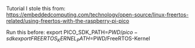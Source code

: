 Tutorial I stole this from:
https://embeddedcomputing.com/technology/open-source/linux-freertos-related/using-freertos-with-the-raspberry-pi-pico

Run this before:
export PICO_SDK_PATH=$PWD/pico-sdk
export FREERTOS_KERNEL_PATH=$PWD/FreeRTOS-Kernel